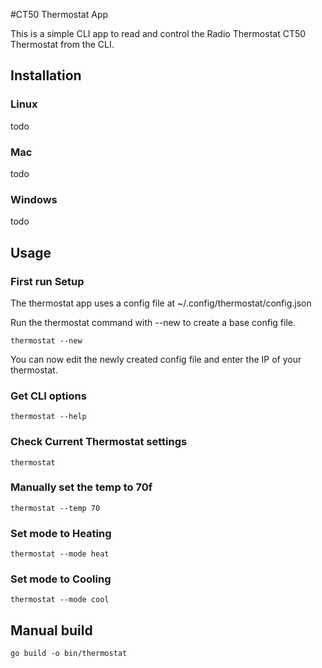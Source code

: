 #CT50 Thermostat App

This is a simple CLI app to read and control the Radio Thermostat CT50 Thermostat from the CLI.  

## Installation

### Linux
todo

### Mac
todo

### Windows
todo

## Usage

### First run Setup
The thermostat app uses a config file at ~/.config/thermostat/config.json

Run the thermostat command with --new to create a base config file.  
```
thermostat --new
```

You can now edit the newly created config file and enter the IP of your thermostat.  

### Get CLI options
```
thermostat --help
```

### Check Current Thermostat settings
```
thermostat
```

### Manually set the temp to 70f
```
thermostat --temp 70
```

### Set mode to Heating
```
thermostat --mode heat
```

### Set mode to Cooling
```
thermostat --mode cool
``` 


## Manual build
```
go build -o bin/thermostat
```